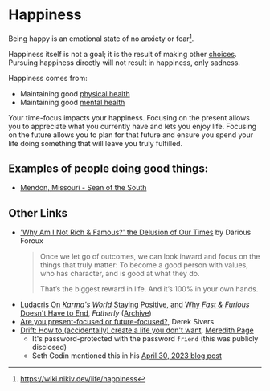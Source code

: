 ---
---

# Happiness

Being happy is an emotional state of no anxiety or fear[^1].

Happiness itself is not a goal; it is the result of making other
[choices](psychology/choice.md). Pursuing happiness directly will not result in
happiness, only sadness.

Happiness comes from:

- Maintaining good [physical health](health/physical-health.md)
- Maintaining good [mental health](/health/mental-health)

Your time-focus impacts your happiness. Focusing on the present allows you to
appreciate what you currently have and lets you enjoy life. Focusing on the
future allows you to plan for that future and ensure you spend your life doing
something that will leave you truly fulfilled.

## Examples of people doing good things:

- [Mendon, Missouri - Sean of the South](https://seandietrich.com/mendon-missouri/)

## Other Links

- ['Why Am I Not Rich & Famous?' the Delusion of Our Times](https://dariusforoux.com/rich-and-famous/)
  by Darious Foroux
  > Once we let go of outcomes, we can look inward and focus on the things that
  > truly matter: To become a good person with values, who has character, and is
  > good at what they do.
  >
  > That’s the biggest reward in life. And it’s 100% in your own hands.
- [Ludacris On _Karma's World_ Staying Positive, and Why _Fast & Furious_ Doesn't Have to End](https://www.fatherly.com/entertainment/ludacris-karmas-world-fast-x-daddy-and-me),
  _Fatherly_ ([Archive](https://archive.ph/3SejS))
- [Are you present-focused or future-focused?](https://sive.rs/time), Derek
  Sivers
- [Drift: How to (accidentally) create a life you don't want](https://paigespage.net/drift/),
  [Meredith Page](https://paigespage.net)
  - It's password-protected with the password `friend` (this was publicly
    disclosed)
  - Seth Godin mentioned this in his
    [April 30, 2023 blog post](https://seths.blog/2023/04/an-end-to-pop/)

[^1]: https://wiki.nikiv.dev/life/happiness
